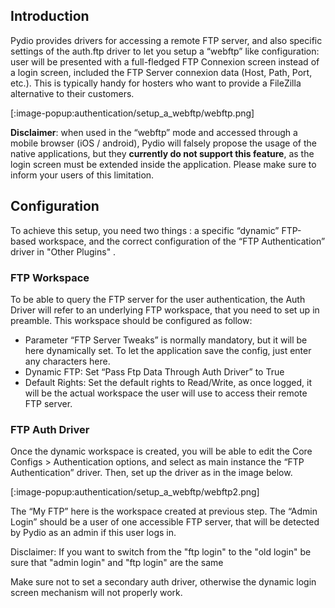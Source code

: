 ## Introduction
Pydio provides drivers for accessing a remote FTP server, and also specific settings of the auth.ftp driver to let you setup a “webftp” like configuration: user will be presented with a full-fledged FTP Connexion screen instead of a login screen, included the FTP Server connexion data (Host, Path, Port, etc.). This is typically handy for hosters who want to provide a FileZilla alternative to their customers.

[:image-popup:authentication/setup_a_webftp/webftp.png]

**Disclaimer**: when used in the “webftp” mode and accessed through a mobile browser (iOS / android), Pydio will falsely propose the usage of the native applications, but they **currently do not support this feature**, as the login screen must be extended inside the application. Please make sure to inform your users of this limitation.

## Configuration
To achieve this setup, you need two things : a specific “dynamic” FTP-based workspace, and the correct configuration of the “FTP Authentication” driver in "Other Plugins" .

### FTP Workspace
To be able to query the FTP server for the user authentication, the Auth Driver will refer to an underlying FTP workspace, that you need to set up in preamble. This workspace should be configured as follow:

+ Parameter “FTP Server Tweaks” is normally mandatory, but it will be here dynamically set. To let the application save the config, just enter any characters here.
+ Dynamic FTP: Set “Pass Ftp Data Through Auth Driver” to True
+ Default Rights: Set the default rights to Read/Write, as once logged, it will be the actual workspace the user will use to access their remote FTP server.

### FTP Auth Driver
Once the dynamic workspace is created, you will be able to edit the Core Configs > Authentication options, and select as main instance  the “FTP Authentication” driver. Then, set up the driver as in the image below.

[:image-popup:authentication/setup_a_webftp/webftp2.png]

The “My FTP” here is the workspace created at previous step. The “Admin Login” should be a user of one accessible FTP server, that will be detected by Pydio as an admin if this user logs in.

Disclaimer: If you want to switch from the "ftp login" to the "old login" be sure that "admin login" and "ftp login" are the same 

Make sure not to set a secondary auth driver, otherwise the dynamic login screen mechanism will not properly work.